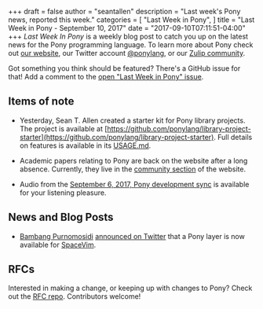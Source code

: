 +++
draft = false
author = "seantallen"
description = "Last week's Pony news, reported this week."
categories = [
    "Last Week in Pony",
]
title = "Last Week in Pony - September 10, 2017"
date = "2017-09-10T07:11:51-04:00"
+++
_Last Week In Pony_ is a weekly blog post to catch you up on the latest news for the Pony programming language. To learn more about Pony check out [our website](https://ponylang.io), our Twitter account [@ponylang](https://twitter.com/ponylang), or our [Zulip community](https://ponylang.zulipchat.com).

Got something you think should be featured? There's a GitHub issue for that! Add a comment to the [open "Last Week in Pony" issue](https://github.com/ponylang/ponylang.github.io/issues?q=is%3Aissue+is%3Aopen+label%3Alast-week-in-pony).
<!--more-->

## Items of note

- Yesterday, Sean T. Allen created a starter kit for Pony library projects. The project is available at [https://github.com/ponylang/library-project-starter](https://github.com/ponylang/library-project-starter). Full details on features is available in its [USAGE.md](https://github.com/ponylang/library-project-starter/blob/master/USAGE.md).
- Academic papers relating to Pony are back on the website after a long absence. Currently, they live in the [community section](https://www.ponylang.io/community/#papers) of the website. 

- Audio from the [September 6, 2017, Pony development sync](https://sync-recordings.ponylang.io/r/2017_09_06.m4a) is available for your listening pleasure.

## News and Blog Posts
 
- [Bambang Purnomosidi](https://twitter.com/bpdp) [announced on Twitter](https://twitter.com/bpdp/status/905653663913218050) that a Pony layer is now available for [SpaceVim](https://spacevim.org/).

## RFCs

Interested in making a change, or keeping up with changes to Pony? Check out the [RFC repo](https://github.com/ponylang/rfcs). Contributors welcome!
